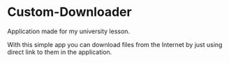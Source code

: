 # Custom-Downloader

Application made for my university lesson.

With this simple app you can download files from the Internet by just using direct link to them in the application.
